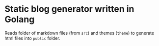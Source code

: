 # Static blog generator written in Golang

Reads folder of markdown files (from `src`) and themes (`theme`) to generate html files into `public` folder.